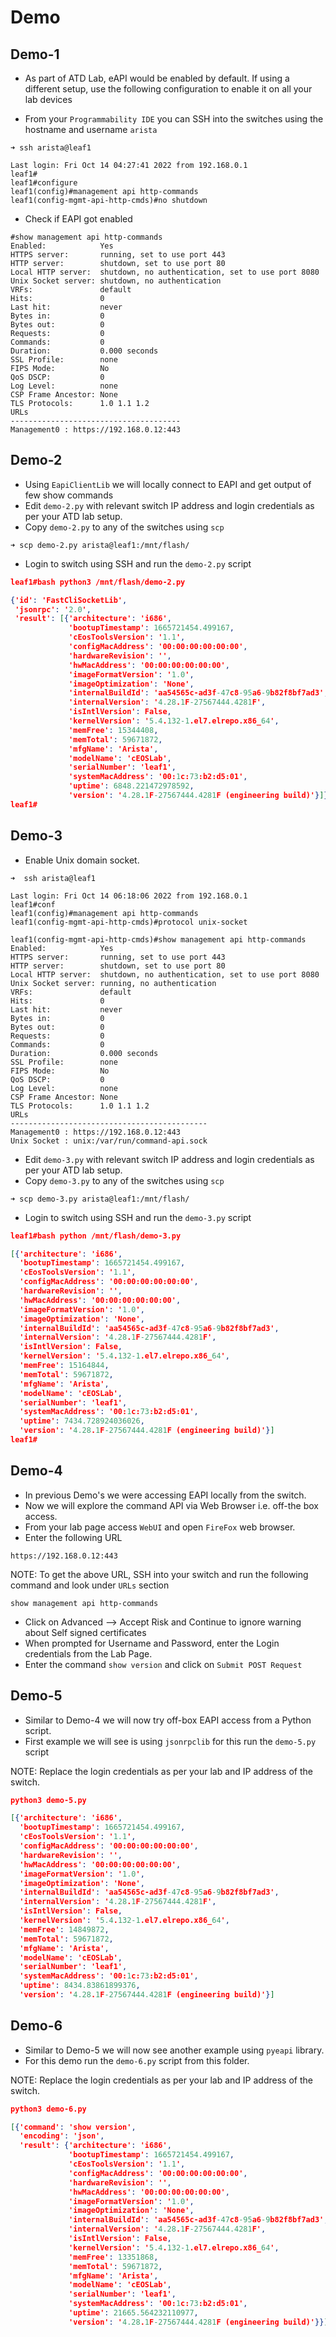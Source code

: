 # Demo

## Demo-1

- As part of ATD Lab, eAPI would be enabled by default. If using a different setup, use the following configuration to enable it on all your lab devices

- From your `Programmability IDE` you can SSH into the switches using the hostname and username `arista`

```shell
➜ ssh arista@leaf1

Last login: Fri Oct 14 04:27:41 2022 from 192.168.0.1
leaf1#
leaf1#configure 
leaf1(config)#management api http-commands 
leaf1(config-mgmt-api-http-cmds)#no shutdown 
```

- Check if EAPI got enabled

```shell
#show management api http-commands 
Enabled:            Yes
HTTPS server:       running, set to use port 443
HTTP server:        shutdown, set to use port 80
Local HTTP server:  shutdown, no authentication, set to use port 8080
Unix Socket server: shutdown, no authentication
VRFs:               default
Hits:               0
Last hit:           never
Bytes in:           0
Bytes out:          0
Requests:           0
Commands:           0
Duration:           0.000 seconds
SSL Profile:        none
FIPS Mode:          No
QoS DSCP:           0
Log Level:          none
CSP Frame Ancestor: None
TLS Protocols:      1.0 1.1 1.2
URLs                                  
--------------------------------------
Management0 : https://192.168.0.12:443
```

## Demo-2

- Using `EapiClientLib` we will locally connect to EAPI and get output of few show commands
- Edit `demo-2.py` with relevant switch IP address and login credentials as per your ATD lab setup.
- Copy `demo-2.py` to any of the switches using `scp`

```shell
➜ scp demo-2.py arista@leaf1:/mnt/flash/   
```

- Login to switch using SSH and run the `demo-2.py` script

```json
leaf1#bash python3 /mnt/flash/demo-2.py

{'id': 'FastCliSocketLib',
 'jsonrpc': '2.0',
 'result': [{'architecture': 'i686',
             'bootupTimestamp': 1665721454.499167,
             'cEosToolsVersion': '1.1',
             'configMacAddress': '00:00:00:00:00:00',
             'hardwareRevision': '',
             'hwMacAddress': '00:00:00:00:00:00',
             'imageFormatVersion': '1.0',
             'imageOptimization': 'None',
             'internalBuildId': 'aa54565c-ad3f-47c8-95a6-9b82f8bf7ad3',
             'internalVersion': '4.28.1F-27567444.4281F',
             'isIntlVersion': False,
             'kernelVersion': '5.4.132-1.el7.elrepo.x86_64',
             'memFree': 15344408,
             'memTotal': 59671872,
             'mfgName': 'Arista',
             'modelName': 'cEOSLab',
             'serialNumber': 'leaf1',
             'systemMacAddress': '00:1c:73:b2:d5:01',
             'uptime': 6848.221472978592,
             'version': '4.28.1F-27567444.4281F (engineering build)'}]}
leaf1#
```

## Demo-3

- Enable Unix domain socket.

```shell
➜  ssh arista@leaf1

Last login: Fri Oct 14 06:18:06 2022 from 192.168.0.1
leaf1#conf
leaf1(config)#management api http-commands 
leaf1(config-mgmt-api-http-cmds)#protocol unix-socket 

leaf1(config-mgmt-api-http-cmds)#show management api http-commands 
Enabled:            Yes
HTTPS server:       running, set to use port 443
HTTP server:        shutdown, set to use port 80
Local HTTP server:  shutdown, no authentication, set to use port 8080
Unix Socket server: running, no authentication
VRFs:               default
Hits:               0
Last hit:           never
Bytes in:           0
Bytes out:          0
Requests:           0
Commands:           0
Duration:           0.000 seconds
SSL Profile:        none
FIPS Mode:          No
QoS DSCP:           0
Log Level:          none
CSP Frame Ancestor: None
TLS Protocols:      1.0 1.1 1.2
URLs                                        
--------------------------------------------
Management0 : https://192.168.0.12:443      
Unix Socket : unix:/var/run/command-api.sock
```

- Edit `demo-3.py` with relevant switch IP address and login credentials as per your ATD lab setup.
- Copy `demo-3.py` to any of the switches using `scp`

```shell
➜ scp demo-3.py arista@leaf1:/mnt/flash/   
```

- Login to switch using SSH and run the `demo-3.py` script

```json
leaf1#bash python /mnt/flash/demo-3.py

[{'architecture': 'i686',
  'bootupTimestamp': 1665721454.499167,
  'cEosToolsVersion': '1.1',
  'configMacAddress': '00:00:00:00:00:00',
  'hardwareRevision': '',
  'hwMacAddress': '00:00:00:00:00:00',
  'imageFormatVersion': '1.0',
  'imageOptimization': 'None',
  'internalBuildId': 'aa54565c-ad3f-47c8-95a6-9b82f8bf7ad3',
  'internalVersion': '4.28.1F-27567444.4281F',
  'isIntlVersion': False,
  'kernelVersion': '5.4.132-1.el7.elrepo.x86_64',
  'memFree': 15164844,
  'memTotal': 59671872,
  'mfgName': 'Arista',
  'modelName': 'cEOSLab',
  'serialNumber': 'leaf1',
  'systemMacAddress': '00:1c:73:b2:d5:01',
  'uptime': 7434.728924036026,
  'version': '4.28.1F-27567444.4281F (engineering build)'}]
leaf1#
```

## Demo-4

- In previous Demo's we were accessing EAPI locally from the switch.
- Now we will explore the command API via Web Browser i.e. off-the box access.
- From your lab page access `WebUI` and open `FireFox` web browser.
- Enter the following URL 

```shell
https://192.168.0.12:443
```

NOTE: To get the above URL, SSH into your switch and run the following command and look under `URLs` section

```shell
show management api http-commands 
```

- Click on Advanced --> Accept Risk and Continue to ignore warning about Self signed certificates
- When prompted for Username and Password, enter the Login credentials from the Lab Page.
- Enter the command `show version` and click on `Submit POST Request`

## Demo-5

- Similar to Demo-4 we will now try off-box EAPI access from a Python script.
- First example we will see is using `jsonrpclib` for this run the `demo-5.py` script

NOTE: Replace the login credentials as per your lab and IP address of the switch.

```json
python3 demo-5.py

[{'architecture': 'i686',
  'bootupTimestamp': 1665721454.499167,
  'cEosToolsVersion': '1.1',
  'configMacAddress': '00:00:00:00:00:00',
  'hardwareRevision': '',
  'hwMacAddress': '00:00:00:00:00:00',
  'imageFormatVersion': '1.0',
  'imageOptimization': 'None',
  'internalBuildId': 'aa54565c-ad3f-47c8-95a6-9b82f8bf7ad3',
  'internalVersion': '4.28.1F-27567444.4281F',
  'isIntlVersion': False,
  'kernelVersion': '5.4.132-1.el7.elrepo.x86_64',
  'memFree': 14849872,
  'memTotal': 59671872,
  'mfgName': 'Arista',
  'modelName': 'cEOSLab',
  'serialNumber': 'leaf1',
  'systemMacAddress': '00:1c:73:b2:d5:01',
  'uptime': 8434.83861899376,
  'version': '4.28.1F-27567444.4281F (engineering build)'}]
```

## Demo-6

- Similar to Demo-5 we will now see another example using `pyeapi` library.
- For this demo run the `demo-6.py` script from this folder.

NOTE: Replace the login credentials as per your lab and IP address of the switch.

```json
python3 demo-6.py

[{'command': 'show version',
  'encoding': 'json',
  'result': {'architecture': 'i686',
             'bootupTimestamp': 1665721454.499167,
             'cEosToolsVersion': '1.1',
             'configMacAddress': '00:00:00:00:00:00',
             'hardwareRevision': '',
             'hwMacAddress': '00:00:00:00:00:00',
             'imageFormatVersion': '1.0',
             'imageOptimization': 'None',
             'internalBuildId': 'aa54565c-ad3f-47c8-95a6-9b82f8bf7ad3',
             'internalVersion': '4.28.1F-27567444.4281F',
             'isIntlVersion': False,
             'kernelVersion': '5.4.132-1.el7.elrepo.x86_64',
             'memFree': 13351868,
             'memTotal': 59671872,
             'mfgName': 'Arista',
             'modelName': 'cEOSLab',
             'serialNumber': 'leaf1',
             'systemMacAddress': '00:1c:73:b2:d5:01',
             'uptime': 21665.564232110977,
             'version': '4.28.1F-27567444.4281F (engineering build)'}}]
```

